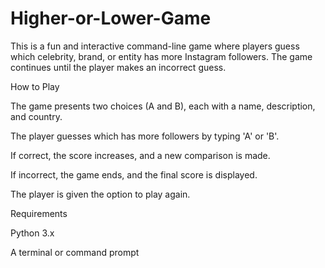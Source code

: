 # Higher-or-Lower-Game
This is a fun and interactive command-line game where players guess which celebrity, brand, or entity has more Instagram followers. The game continues until the player makes an incorrect guess.

How to Play

The game presents two choices (A and B), each with a name, description, and country.

The player guesses which has more followers by typing 'A' or 'B'.

If correct, the score increases, and a new comparison is made.

If incorrect, the game ends, and the final score is displayed.

The player is given the option to play again.

Requirements

Python 3.x

A terminal or command prompt
